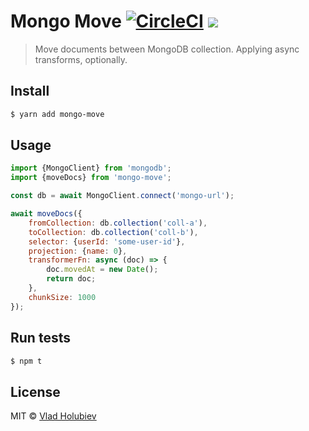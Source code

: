 # Mongo Move [![CircleCI](https://img.shields.io/circleci/project/github/vladgolubev/mongo-move.svg)](https://circleci.com/gh/vladgolubev/mongo-move) ![](https://img.shields.io/badge/code_style-prettier-ff69b4.svg)

> Move documents between MongoDB collection. Applying async transforms, optionally.

## Install

```sh
$ yarn add mongo-move
```

## Usage

```js
import {MongoClient} from 'mongodb';
import {moveDocs} from 'mongo-move';

const db = await MongoClient.connect('mongo-url');

await moveDocs({
    fromCollection: db.collection('coll-a'),
    toCollection: db.collection('coll-b'),
    selector: {userId: 'some-user-id'},
    projection: {name: 0},
    transformerFn: async (doc) => {
        doc.movedAt = new Date();
        return doc;
    },
    chunkSize: 1000
});
```

## Run tests

```sh
$ npm t
```

## License

MIT © [Vlad Holubiev](https://vladholubiev.com)
